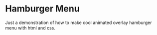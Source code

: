 # Hamburger Menu

Just a demonstration of how to make cool animated  overlay  hamburger menu with html and css.